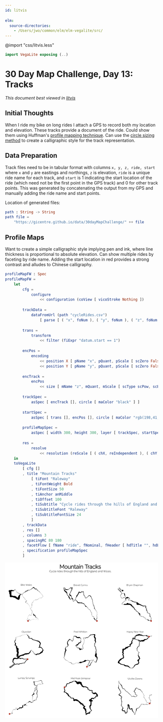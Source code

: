 ```yaml
---
id: litvis

elm:
  source-directories:
    - /Users/jwo/common/elm/elm-vegalite/src/
---
```


@import "css/litvis.less"

```elm {l=hidden}
import VegaLite exposing (..)
```

# 30 Day Map Challenge, Day 13: Tracks

_This document best viewed in [litvis](https://github.com/gicentre/litvis)_

## Initial Thoughts

When I ride my bike on long rides I attach a GPS to record both my location and elevation. These tracks provide a document of the ride. Could show them using Huffman's [profile mapping technique](https://cartographicperspectives.org/index.php/journal/article/view/cp63-huffman). Can use the [circle sizing method](https://openaccess.city.ac.uk/12351/) to create a calligraphic style for the track representation.

## Data Preparation

Track files need to be in tabular format with columns `x, y, z, ride, start` where `x` and `y` are eastings and northings, `z` is elevation, `ride` is a unique ride name for each track, and `start` is 1 indicating the start location of the ride (which need not be the first point in the GPS track) and 0 for other track points. This was generated by concatenating the output from my GPS and manually adding the ride name and start points.

Location of generated files:

```elm {l}
path : String -> String
path file =
    "https://gicentre.github.io/data/30dayMapChallenge/" ++ file
```

## Profile Maps

Want to create a simple calligraphic style implying pen and ink, where line thickness is proportional to absolute elevation. Can show multiple rides by faceting by ride name. Adding the start location in red provides a strong contrast and alludes to Chinese calligraphy.

```elm {l v}
profileMapFW : Spec
profileMapFW =
    let
        cfg =
            configure
                << configuration (coView [ vicoStroke Nothing ])

        trackData =
            dataFromUrl (path "cycleRides.csv")
                [ parse [ ( "x", foNum ), ( "y", foNum ), ( "z", foNum ), ( "start", foNum ) ] ]

        trans =
            transform
                << filter (fiExpr "datum.start == 1")

        encPos =
            encoding
                << position X [ pName "x", pQuant, pScale [ scZero False, scNice niFalse ], pAxis [] ]
                << position Y [ pName "y", pQuant, pScale [ scZero False, scNice niFalse ], pAxis [] ]

        encTrack =
            encPos
                << size [ mName "z", mQuant, mScale [ scType scPow, scExponent 3, scRange (raNums [ 1, 400 ]) ], mLegend [] ]

        trackSpec =
            asSpec [ encTrack [], circle [ maColor "black" ] ]

        startSpec =
            asSpec [ trans [], encPos [], circle [ maColor "rgb(198,41,30)", maSize 200, maOpacity 1 ] ]

        profileMapSpec =
            asSpec [ width 300, height 300, layer [ trackSpec, startSpec ] ]

        res =
            resolve
                << resolution (reScale [ ( chX, reIndependent ), ( chY, reIndependent ) ])
    in
    toVegaLite
        [ cfg []
        , title "Mountain Tracks"
            [ tiFont "Raleway"
            , tiFontWeight Bold
            , tiFontSize 50
            , tiAnchor anMiddle
            , tiOffset 100
            , tiSubtitle "Cycle rides through the hills of England and Wales."
            , tiSubtitleFont "Raleway"
            , tiSubtitleFontSize 24
            ]
        , trackData
        , res []
        , columns 3
        , spacingRC 80 180
        , facetFlow [ fName "ride", fNominal, fHeader [ hdTitle "", hdLabelFont "Raleway", hdLabelFontSize 20 ] ]
        , specification profileMapSpec
        ]
```

![day 13 tracks](images/day13.png)
